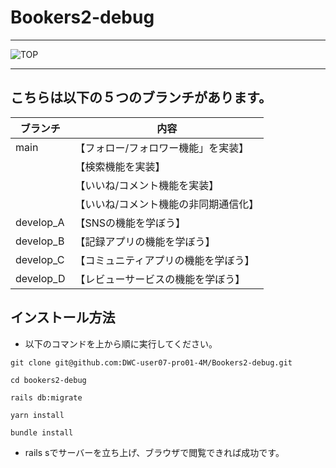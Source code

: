 # Bookers2-debug
---

![TOP](https://user-images.githubusercontent.com/124852092/242319452-639e6be4-1f40-45f7-bb7e-3c497eace876.png)

---

## こちらは以下の５つのブランチがあります。

<table>
  <thead>
    <tr>
      <th>ブランチ</th> <th>内容</th>
    </tr>
  </thead>
    <tr>
      <td> main </td> <td> 【フォロー/フォロワー機能」を実装】 </td>
    </tr>
    <tr>
      <td>  </td> <td>【検索機能を実装】</td>
    </tr>
    <tr>
      <td>  </td> <td>【いいね/コメント機能を実装】</td>
    </tr>
    <tr>
      <td>  </td> <td>【いいね/コメント機能の非同期通信化】</td>
    </tr>
    <tr>
      <td> develop_A </td> <td>【SNSの機能を学ぼう】</td>
    </tr>
    <tr>
      <td> develop_B </td> <td>【記録アプリの機能を学ぼう】</td>
    </tr>
    <tr>
      <td> develop_C </td> <td>【コミュニティアプリの機能を学ぼう】</td>
    </tr>
    <tr>
      <td> develop_D </td> <td>【レビューサービスの機能を学ぼう】</td>
    </tr>
</table>

## インストール方法
* 以下のコマンドを上から順に実行してください。
```
git clone git@github.com:DWC-user07-pro01-4M/Bookers2-debug.git
```

```
cd bookers2-debug
```

```
rails db:migrate
```

```
yarn install
```

```
bundle install
```
* rails sでサーバーを立ち上げ、ブラウザで閲覧できれば成功です。